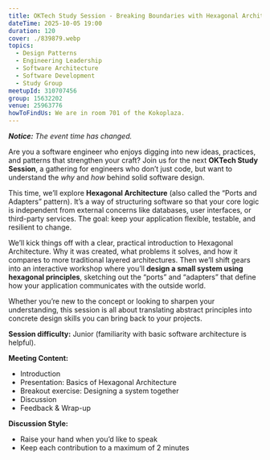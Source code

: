```yaml
---
title: OKTech Study Session - Breaking Boundaries with Hexagonal Architecture
dateTime: 2025-10-05 19:00
duration: 120
cover: ./839879.webp
topics:
  - Design Patterns
  - Engineering Leadership
  - Software Architecture
  - Software Development
  - Study Group
meetupId: 310707456
group: 15632202
venue: 25963776
howToFindUs: We are in room 701 of the Kokoplaza.
---
```


***Notice:*** *The event time has changed.*

Are you a software engineer who enjoys digging into new ideas, practices, and patterns that strengthen your craft? Join us for the next **OKTech Study Session**, a gathering for engineers who don’t just code, but want to understand the *why* and *how* behind solid software design.

This time, we’ll explore **Hexagonal Architecture** (also called the “Ports and Adapters” pattern). It’s a way of structuring software so that your core logic is independent from external concerns like databases, user interfaces, or third-party services. The goal: keep your application flexible, testable, and resilient to change.

We’ll kick things off with a clear, practical introduction to Hexagonal Architecture. Why it was created, what problems it solves, and how it compares to more traditional layered architectures. Then we’ll shift gears into an interactive workshop where you’ll **design a small system using hexagonal principles**, sketching out the “ports” and “adapters” that define how your application communicates with the outside world.

Whether you’re new to the concept or looking to sharpen your understanding, this session is all about translating abstract principles into concrete design skills you can bring back to your projects.

**Session difficulty:** Junior (familiarity with basic software architecture is helpful).

**Meeting Content:**

* Introduction
* Presentation: Basics of Hexagonal Architecture
* Breakout exercise: Designing a system together
* Discussion
* Feedback & Wrap-up

**Discussion Style:**

* Raise your hand when you’d like to speak
* Keep each contribution to a maximum of 2 minutes
